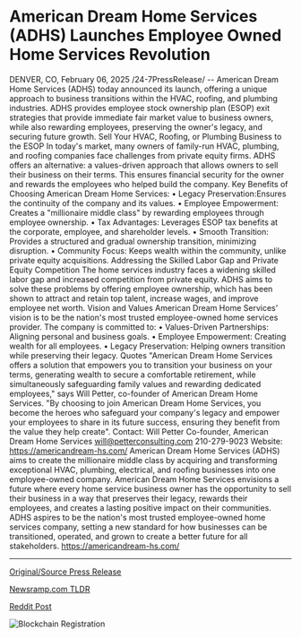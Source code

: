 # American Dream Home Services (ADHS) Launches Employee Owned Home Services Revolution

DENVER, CO, February 06, 2025 /24-7PressRelease/ -- American Dream Home Services (ADHS) today announced its launch, offering a unique approach to business transitions within the HVAC, roofing, and plumbing industries. ADHS provides employee stock ownership plan (ESOP) exit strategies that provide immediate fair market value to business owners, while also rewarding employees, preserving the owner's legacy, and securing future growth.  Sell Your HVAC, Roofing, or Plumbing Business to the ESOP In today's market, many owners of family-run HVAC, plumbing, and roofing companies face challenges from private equity firms. ADHS offers an alternative: a values-driven approach that allows owners to sell their business on their terms. This ensures financial security for the owner and rewards the employees who helped build the company.  Key Benefits of Choosing American Dream Home Services: • Legacy Preservation:Ensures the continuity of the company and its values. • Employee Empowerment: Creates a "millionaire middle class" by rewarding employees through employee ownership. • Tax Advantages: Leverages ESOP tax benefits at the corporate, employee, and shareholder levels. • Smooth Transition: Provides a structured and gradual ownership transition, minimizing disruption. • Community Focus: Keeps wealth within the community, unlike private equity acquisitions.  Addressing the Skilled Labor Gap and Private Equity Competition The home services industry faces a widening skilled labor gap and increased competition from private equity. ADHS aims to solve these problems by offering employee ownership, which has been shown to attract and retain top talent, increase wages, and improve employee net worth.  Vision and Values American Dream Home Services' vision is to be the nation's most trusted employee-owned home services provider. The company is committed to: • Values-Driven Partnerships: Aligning personal and business goals. • Employee Empowerment: Creating wealth for all employees. • Legacy Preservation: Helping owners transition while preserving their legacy.  Quotes "American Dream Home Services offers a solution that empowers you to transition your business on your terms, generating wealth to secure a comfortable retirement, while simultaneously safeguarding family values and rewarding dedicated employees," says Will Petter, co-founder of American Dream Home Services.  "By choosing to join American Dream Home Services, you become the heroes who safeguard your company's legacy and empower your employees to share in its future success, ensuring they benefit from the value they help create".  Contact: Will Petter Co-founder, American Dream Home Services will@petterconsulting.com 210-279-9023  Website: https://americandream-hs.com/  American Dream Home Services (ADHS) aims to create the millionaire middle class by acquiring and transforming exceptional HVAC, plumbing, electrical, and roofing businesses into one employee-owned company. American Dream Home Services envisions a future where every home service business owner has the opportunity to sell their business in a way that preserves their legacy, rewards their employees, and creates a lasting positive impact on their communities. ADHS aspires to be the nation's most trusted employee-owned home services company, setting a new standard for how businesses can be transitioned, operated, and grown to create a better future for all stakeholders.  https://americandream-hs.com/ 

---

[Original/Source Press Release](https://www.24-7pressrelease.com/press-release/519499/american-dream-home-services-adhs-launches-employee-owned-home-services-revolution)
                    

[Newsramp.com TLDR](https://newsramp.com/curated-news/american-dream-home-services-launches-employee-ownership-transition-solutions-for-home-service-businesses/77173cba9879b021406e1b2a6d2dbff6) 

 



[Reddit Post](https://www.reddit.com/r/StartupBusinessNews/comments/1iixq8t/american_dream_home_services_launches_employee/) 



![Blockchain Registration](https://cdn.newsramp.app/24-7PressRelease/qrcode/252/6/ideaqOgz.webp)